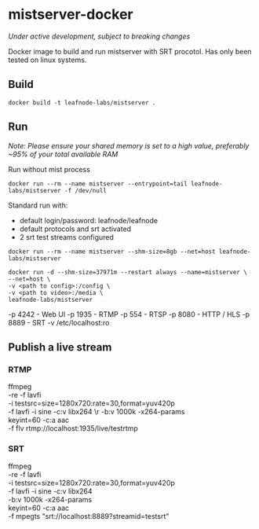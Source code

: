 # mistserver-docker

*Under active development, subject to breaking changes*

Docker image to build and run mistserver with SRT procotol.
Has only been tested on linux systems.

## Build
```
docker build -t leafnode-labs/mistserver .
```

## Run

*Note: Please ensure your shared memory is set to a high value, preferably ~95% of your total available RAM*

Run without mist process
```
docker run --rm --name mistserver --entrypoint=tail leafnode-labs/mistserver -f /dev/null
```

Standard run with:
- default login/password: leafnode/leafnode
- default protocols and srt activated
- 2 srt test streams configured
```
docker run --rm --name mistserver --shm-size=8gb --net=host leafnode-labs/mistserver
   
docker run -d --shm-size=37971m --restart always --name=mistserver \   
--net=host \    
-v <path to config>:/config \   
-v <path to video>:/media \     
leafnode-labs/mistserver 
```

-p 4242 - Web UI
-p 1935 - RTMP
-p 554 - RTSP
-p 8080 - HTTP / HLS
-p 8889 - SRT
-v /etc/localhost:ro


## Publish a live stream

### RTMP
ffmpeg \
-re -f lavfi \
-i testsrc=size=1280x720:rate=30,format=yuv420p \
-f lavfi -i sine -c:v libx264 \r
-b:v 1000k -x264-params \
keyint=60 -c:a aac \
-f flv rtmp://localhost:1935/live/testrtmp

### SRT
ffmpeg \
-re -f lavfi \
-i testsrc=size=1280x720:rate=30,format=yuv420p \
-f lavfi -i sine -c:v libx264 \
-b:v 1000k -x264-params \
keyint=60 -c:a aac \
-f mpegts "srt://localhost:8889?streamid=testsrt"
